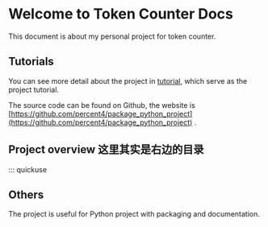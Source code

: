 # Welcome to Token Counter Docs

This document is about my personal project for token counter.

## Tutorials

You can see more detail about the project in [tutorial](tutorials.md), which serve as the project tutorial.

The source code can be found on Github, the website is [https://github.com/percent4/package_python_project](https://github.com/percent4/package_python_project) .

## Project overview 这里其实是右边的目录

::: quickuse

## Others

The project is useful for Python project with packaging and documentation.


